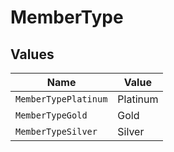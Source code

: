 # MemberType


## Values

| Name                 | Value                |
| -------------------- | -------------------- |
| `MemberTypePlatinum` | Platinum             |
| `MemberTypeGold`     | Gold                 |
| `MemberTypeSilver`   | Silver               |